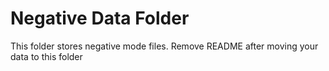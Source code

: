 # Negative Data Folder

This folder stores negative mode files. Remove README after moving your data to this folder